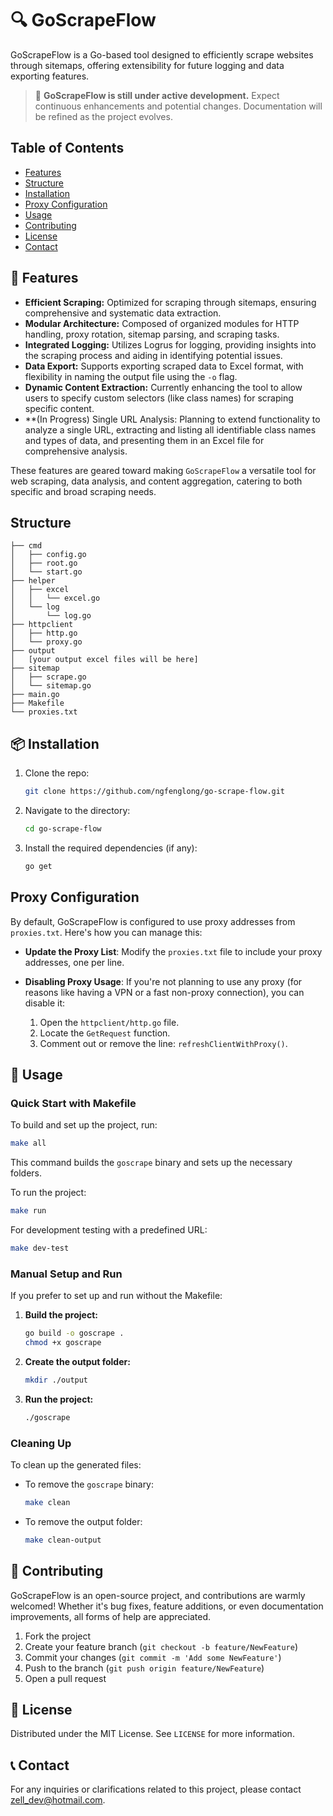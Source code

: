 # 🔍 GoScrapeFlow

GoScrapeFlow is a Go-based tool designed to efficiently scrape websites through sitemaps, offering extensibility for future logging and data exporting features.

> 🚧 **GoScrapeFlow is still under active development.** Expect continuous enhancements and potential changes. Documentation will be refined as the project evolves.

## Table of Contents

- [Features](#features)
- [Structure](#structure)
- [Installation](#installation)
- [Proxy Configuration](#proxy-configuration)
- [Usage](#usage)
- [Contributing](#contributing)
- [License](#license)
- [Contact](#contact)

## 🚀 Features

- **Efficient Scraping:** Optimized for scraping through sitemaps, ensuring comprehensive and systematic data extraction.
- **Modular Architecture:** Composed of organized modules for HTTP handling, proxy rotation, sitemap parsing, and scraping tasks.
- **Integrated Logging:** Utilizes Logrus for logging, providing insights into the scraping process and aiding in identifying potential issues.
- **Data Export:** Supports exporting scraped data to Excel format, with flexibility in naming the output file using the `-o` flag.
- **Dynamic Content Extraction:** Currently enhancing the tool to allow users to specify custom selectors (like class names) for scraping specific content.
- **(In Progress) Single URL Analysis: Planning to extend functionality to analyze a single URL, extracting and listing all identifiable class names and types of data, and presenting them in an Excel file for comprehensive analysis.

These features are geared toward making `GoScrapeFlow` a versatile tool for web scraping, data analysis, and content aggregation, catering to both specific and broad scraping needs.

## Structure
```plaintext
├── cmd
│   ├── config.go
│   ├── root.go
│   └── start.go
├── helper
│   ├── excel
│   │   └── excel.go
│   └── log
│       └── log.go
├── httpclient
│   ├── http.go
│   └── proxy.go
├── output
│   [your output excel files will be here]
├── sitemap
│   ├── scrape.go
│   └── sitemap.go
├── main.go
├── Makefile
└── proxies.txt
```

## 📦 Installation

1. Clone the repo:
    ```sh
    git clone https://github.com/ngfenglong/go-scrape-flow.git
    ```
2. Navigate to the directory:
    ```sh
    cd go-scrape-flow
    ```
3. Install the required dependencies (if any):
    ```sh
    go get
    ```

## Proxy Configuration

By default, GoScrapeFlow is configured to use proxy addresses from `proxies.txt`. Here's how you can manage this:

- **Update the Proxy List**: Modify the `proxies.txt` file to include your proxy addresses, one per line.
  
- **Disabling Proxy Usage**: If you're not planning to use any proxy (for reasons like having a VPN or a fast non-proxy connection), you can disable it:
  1. Open the `httpclient/http.go` file.
  2. Locate the `GetRequest` function.
  3. Comment out or remove the line: `refreshClientWithProxy()`.

## 📖 Usage

### Quick Start with Makefile

To build and set up the project, run:

```sh
make all
```

This command builds the `goscrape` binary and sets up the necessary folders.

To run the project:

```sh
make run
```

For development testing with a predefined URL:

```sh
make dev-test
```

### Manual Setup and Run

If you prefer to set up and run without the Makefile:

1. **Build the project:**

    ```sh
    go build -o goscrape .
    chmod +x goscrape
    ```

2. **Create the output folder:**

    ```sh
    mkdir ./output
    ```

3. **Run the project:**

    ```sh
    ./goscrape
    ```

### Cleaning Up

To clean up the generated files:

- To remove the `goscrape` binary:

    ```sh
    make clean
    ```

- To remove the output folder:

    ```sh
    make clean-output
    ```


## 🤝 Contributing

GoScrapeFlow is an open-source project, and contributions are warmly welcomed! Whether it's bug fixes, feature additions, or even documentation improvements, all forms of help are appreciated.

1. Fork the project
2. Create your feature branch (`git checkout -b feature/NewFeature`)
3. Commit your changes (`git commit -m 'Add some NewFeature'`)
4. Push to the branch (`git push origin feature/NewFeature`)
5. Open a pull request

## 📜 License

Distributed under the MIT License. See `LICENSE` for more information.

## 📞 Contact

For any inquiries or clarifications related to this project, please contact [zell_dev@hotmail.com](mailto:zell_dev@hotmail.com).


